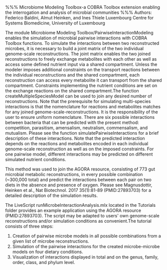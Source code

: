 %%% Microbiome Modeling Toolbox-a COBRA Toolbox extension enabling the interrogation and analysis of microbial communities %%%
Authors: Federico Baldini, Almut Heinken, and Ines Thiele
Luxembourg Centre for Systems Biomedicine, University of Luxembourg


The module Microbiome Modeling Toolbox/PairwiseInteractionModeling enables the simulation of microbial pairwise interactions with COBRA Toolbox functions. 
To simulate the interactions between two reconstructed microbes, it is necessary to build a joint matrix of the two individual genome-scale reconstructions. The joint matrix enables the two joined reconstructions to freely exchange metabolites with each other as well as access some defined nutrient input via a shared compartment. Unless the modeler imposes additional constraints on the transport reactions between the individual reconstructions and the shared compartment, each reconstruction can access every metabolite it can transport from the shared compartment. Constraints implementing the nutrient conditions are set on the exchange reactions on the shared compartment.The function createMultipleSpeciesModel can be used to join any desired number of reconstructions. Note that the prerequisite for simulating multi-species interactions is that the nomenclature for reactions and metabolites matches for any joined genome-scale-reconstructions. It is the responsibility of the user to ensure uniform nomenclature.
There are six possible interactions between bacteria that can be predicted with the present method: competition, parasitism, amensalism, neutralism, commensalism, and mutualism. Please see the function simulatePairwiseInteractions for a brief description of these interactions. Note that the predicted interaction depends on the reactions and metabolites encoded in each individual genome-scale reconstruction as well as on the imposed constraints. For one pairwise model, different interactions may be predicted on different simulated nutrient conditions.

This method was used to join the AGORA resource, consisting of 773 gut microbial metabolic reconstructions, in every possible combination (~300,000 total) and predict the interactions between each pair on two diets in the absence and presence of oxygen. Please see Magnusdottir, Heinken et al., Nat Biotechnol. 2017 35(1):81-89 (PMID:27893703) for a detailed description of the simulation results.

The LiveScript runMicrobeInteractionAnalysis.mlx located in the Tutorials folder provides an example application using the AGORA resource (PMID:27893703). The script may be adapted to users' own genome-scale reconstructions and/or simulation conditions as convenient.The tutorial consists of three steps:
1. Creation of pairwise microbe models in all possible combinations from a given list of microbe reconstructions.
2. Simulation of the pairwise interactions for the created microbe-microbe models on four dietary conditions.
3. Visualization of interactions displayed in total and on the genus, family, order, class, and phylum level.
